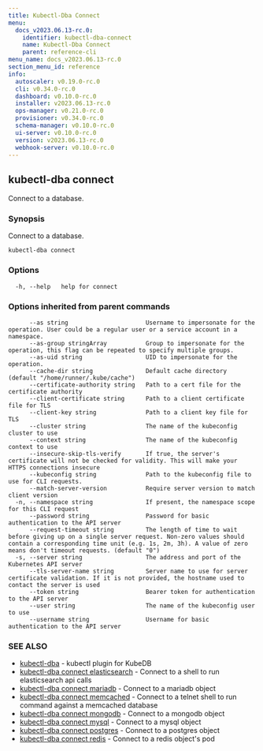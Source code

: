 ```yaml
---
title: Kubectl-Dba Connect
menu:
  docs_v2023.06.13-rc.0:
    identifier: kubectl-dba-connect
    name: Kubectl-Dba Connect
    parent: reference-cli
menu_name: docs_v2023.06.13-rc.0
section_menu_id: reference
info:
  autoscaler: v0.19.0-rc.0
  cli: v0.34.0-rc.0
  dashboard: v0.10.0-rc.0
  installer: v2023.06.13-rc.0
  ops-manager: v0.21.0-rc.0
  provisioner: v0.34.0-rc.0
  schema-manager: v0.10.0-rc.0
  ui-server: v0.10.0-rc.0
  version: v2023.06.13-rc.0
  webhook-server: v0.10.0-rc.0
---
```


## kubectl-dba connect

Connect to a database.

### Synopsis

Connect to a database.

```
kubectl-dba connect
```

### Options

```
  -h, --help   help for connect
```

### Options inherited from parent commands

```
      --as string                      Username to impersonate for the operation. User could be a regular user or a service account in a namespace.
      --as-group stringArray           Group to impersonate for the operation, this flag can be repeated to specify multiple groups.
      --as-uid string                  UID to impersonate for the operation.
      --cache-dir string               Default cache directory (default "/home/runner/.kube/cache")
      --certificate-authority string   Path to a cert file for the certificate authority
      --client-certificate string      Path to a client certificate file for TLS
      --client-key string              Path to a client key file for TLS
      --cluster string                 The name of the kubeconfig cluster to use
      --context string                 The name of the kubeconfig context to use
      --insecure-skip-tls-verify       If true, the server's certificate will not be checked for validity. This will make your HTTPS connections insecure
      --kubeconfig string              Path to the kubeconfig file to use for CLI requests.
      --match-server-version           Require server version to match client version
  -n, --namespace string               If present, the namespace scope for this CLI request
      --password string                Password for basic authentication to the API server
      --request-timeout string         The length of time to wait before giving up on a single server request. Non-zero values should contain a corresponding time unit (e.g. 1s, 2m, 3h). A value of zero means don't timeout requests. (default "0")
  -s, --server string                  The address and port of the Kubernetes API server
      --tls-server-name string         Server name to use for server certificate validation. If it is not provided, the hostname used to contact the server is used
      --token string                   Bearer token for authentication to the API server
      --user string                    The name of the kubeconfig user to use
      --username string                Username for basic authentication to the API server
```

### SEE ALSO

* [kubectl-dba](/docs/v2023.06.13-rc.0/reference/cli/kubectl-dba)	 - kubectl plugin for KubeDB
* [kubectl-dba connect elasticsearch](/docs/v2023.06.13-rc.0/reference/cli/kubectl-dba_connect_elasticsearch)	 - Connect to a shell to run elasticsearch api calls
* [kubectl-dba connect mariadb](/docs/v2023.06.13-rc.0/reference/cli/kubectl-dba_connect_mariadb)	 - Connect to a mariadb object
* [kubectl-dba connect memcached](/docs/v2023.06.13-rc.0/reference/cli/kubectl-dba_connect_memcached)	 - Connect to a telnet shell to run command against a memcached database
* [kubectl-dba connect mongodb](/docs/v2023.06.13-rc.0/reference/cli/kubectl-dba_connect_mongodb)	 - Connect to a mongodb object
* [kubectl-dba connect mysql](/docs/v2023.06.13-rc.0/reference/cli/kubectl-dba_connect_mysql)	 - Connect to a mysql object
* [kubectl-dba connect postgres](/docs/v2023.06.13-rc.0/reference/cli/kubectl-dba_connect_postgres)	 - Connect to a postgres object
* [kubectl-dba connect redis](/docs/v2023.06.13-rc.0/reference/cli/kubectl-dba_connect_redis)	 - Connect to a redis object's pod

